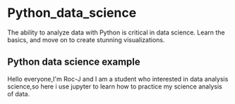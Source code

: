 # Python_data_science
The ability to analyze data with Python is critical in data science. Learn the basics, and move on to create stunning visualizations.

## Python data science example

Hello everyone,I'm Roc-J and I am a student who interested in data analysis science,so here i use jupyter to learn how to practice my science analysis of data.

